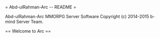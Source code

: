 = Abd-ulRahman-Arc -- README =

Abd-ulRahman-Arc MMORPG Server Software
Copyright (c) 2014-2015 b-mind Server Team.

== Welcome to Arc ==
